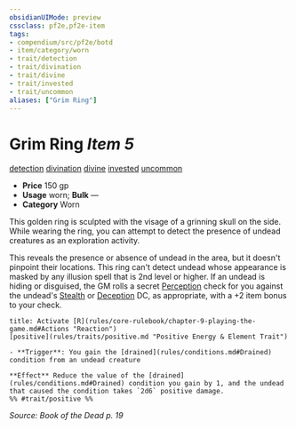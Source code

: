 ```yaml
---
obsidianUIMode: preview
cssclass: pf2e,pf2e-item
tags:
- compendium/src/pf2e/botd
- item/category/worn
- trait/detection
- trait/divination
- trait/divine
- trait/invested
- trait/uncommon
aliases: ["Grim Ring"]
---
```

# Grim Ring *Item 5*  
[detection](rules/traits/detection.md "Detection Effect Trait")  [divination](rules/traits/divination.md "Divination School Trait")  [divine](rules/traits/divine.md "Divine Tradition Trait")  [invested](rules/traits/invested.md "Invested Item Trait")  [uncommon](rules/traits/uncommon.md "Uncommon Rarity Trait")  

- **Price** 150 gp
- **Usage** worn; **Bulk** —
- **Category** Worn

This golden ring is sculpted with the visage of a grinning skull on the side. While wearing the ring, you can attempt to detect the presence of undead creatures as an exploration activity.

This reveals the presence or absence of undead in the area, but it doesn't pinpoint their locations. This ring can't detect undead whose appearance is masked by any illusion spell that is 2nd level or higher. If an undead is hiding or disguised, the GM rolls a secret [Perception](compendium/skills.md#Perception) check for you against the undead's [Stealth](compendium/skills.md#Stealth) or [Deception](compendium/skills.md#Deception) DC, as appropriate, with a +2 item bonus to your check.

```ad-embed-ability
title: Activate [R](rules/core-rulebook/chapter-9-playing-the-game.md#Actions "Reaction")
[positive](rules/traits/positive.md "Positive Energy & Element Trait")  

- **Trigger**: You gain the [drained](rules/conditions.md#Drained) condition from an undead creature

**Effect** Reduce the value of the [drained](rules/conditions.md#Drained) condition you gain by 1, and the undead that caused the condition takes `2d6` positive damage.  
%% #trait/positive %%
```

*Source: Book of the Dead p. 19*